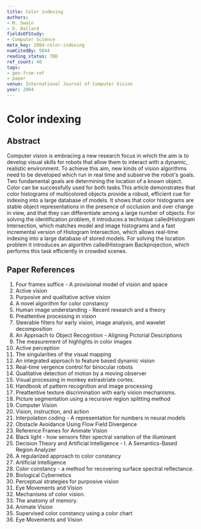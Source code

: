 ```yaml
---
title: Color indexing
authors:
- M. Swain
- D. Ballard
fieldsOfStudy:
- Computer Science
meta_key: 2004-color-indexing
numCitedBy: 5044
reading_status: TBD
ref_count: 40
tags:
- gen-from-ref
- paper
venue: International Journal of Computer Vision
year: 2004
---
```


# Color indexing

## Abstract

Computer vision is embracing a new research focus in which the aim is to develop visual skills for robots that allow them to interact with a dynamic, realistic environment. To achieve this aim, new kinds of vision algorithms need to be developed which run in real time and subserve the robot's goals. Two fundamental goals are determining the location of a known object. Color can be successfully used for both tasks.This article demonstrates that color histograms of multicolored objects provide a robust, efficient cue for indexing into a large database of models. It shows that color histograms are stable object representations in the presence of occlusion and over change in view, and that they can differentiate among a large number of objects. For solving the identification problem, it introduces a technique calledHistogram Intersection, which matches model and image histograms and a fast incremental version of Histogram Intersection, which allows real-time indexing into a large database of stored models. For solving the location problem it introduces an algorithm calledHistogram Backprojection, which performs this task efficiently in crowded scenes.

## Paper References

1. Four frames suffice - A provisional model of vision and space
2. Active vision
3. Purposive and qualitative active vision
4. A novel algorithm for color constancy
5. Human image understanding - Recent research and a theory
6. Preattentive processing in vision
7. Steerable filters for early vision, image analysis, and wavelet decomposition
8. An Approach to Object Recognition - Aligning Pictorial Descriptions
9. The measurement of highlights in color images
10. Active perception
11. The singularities of the visual mapping
12. An integrated approach to feature based dynamic vision
13. Real-time vergence control for binocular robots
14. Qualitative detection of motion by a moving observer
15. Visual processing in monkey extrastriate cortex.
16. Handbook of pattern recognition and image processing
17. Preattentive texture discrimination with early vision mechanisms.
18. Picture segmentation using a recursive region splitting method
19. Computer Vision
20. Vision, instruction, and action
21. Interpolation coding - A representation for numbers in neural models
22. Obstacle Avoidance Using Flow Field Divergence
23. Reference Frames for Animate Vision
24. Black light - how sensors filter spectral variation of the illuminant
25. Decision Theory and Artificial Intelligence - I. A Semantics-Based Region Analyzer
26. A regularized approach to color constancy
27. Artificial Intelligence
28. Color constancy - a method for recovering surface spectral reflectance.
29. Biological Cybernetics
30. Perceptual strategies for purposive vision
31. Eye Movements and Vision
32. Mechanisms of color vision.
33. The anatomy of memory.
34. Animate Vision
35. Supervised color constancy using a color chart
36. Eye Movements and Vision
